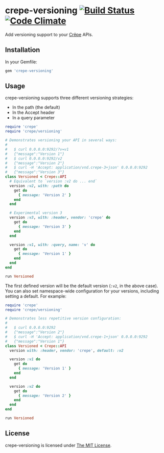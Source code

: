 # crepe-versioning [![Build Status][1]][2] [![Code Climate][3]][4]

Add versioning support to your [Crêpe][crepe] APIs.

[1]: https://img.shields.io/travis/crepe/crepe-versioning.svg?style=flat
[2]: https://travis-ci.org/crepe/crepe-versioning
[3]: https://img.shields.io/codeclimate/github/crepe/crepe-versioning.svg?style=flat
[4]: https://codeclimate.com/github/crepe/crepe-versioning
[crepe]: https://github.com/crepe/crepe

## Installation

In your Gemfile:

```ruby
gem 'crepe-versioning'
```

## Usage

crepe-versioning supports three different versioning strategies:

 * In the path (the default)
 * In the Accept header
 * In a query parameter

```ruby
require 'crepe'
require 'crepe/versioning'

# Demonstrates versioning your API in several ways:
#
#   $ curl 0.0.0.0:9292/?v=v1
#   {"message":"Version 1"}
#   $ curl 0.0.0.0:9292/v2
#   {"message":"Version 2"}
#   $ curl -H 'Accept: application/vnd.crepe-3+json' 0.0.0.0:9292
#   {"message":"Version 3"}
class Versioned < Crepe::API
  # Equivalent to `version :v2 do ... end`
  version :v2, with: :path do
    get do
      { message: 'Version 2' }
    end
  end

  # Experimental version 3
  version :v3, with: :header, vendor: 'crepe' do
    get do
      { message: 'Version 3' }
    end
  end

  version :v1, with: :query, name: 'v' do
    get do
      { message: 'Version 1' }
    end
  end
end

run Versioned
```

The first defined version will be the default version (`:v2`, in the above case). You can also set namespace-wide configuration for your versions, including setting a default. For example:

```ruby
require 'crepe'
require 'crepe/versioning'

# Demonstrates less repetitive version configuration:
#
#   $ curl 0.0.0.0:9292
#   {"message":"Version 2"}
#   $ curl -H 'Accept: application/vnd.crepe-1+json' 0.0.0.0:9292
#   {"message":"Version 1"}
class Versioned < Crepe::API
  version with: :header, vendor: 'crepe', default: :v2

  version :v1 do
    get do
      { message: 'Version 1' }
    end
  end

  version :v2 do
    get do
      { message: 'Version 2' }
    end
  end
end

run Versioned
```

## License

crepe-versioning is licensed under [The MIT License](LICENSE.txt).
